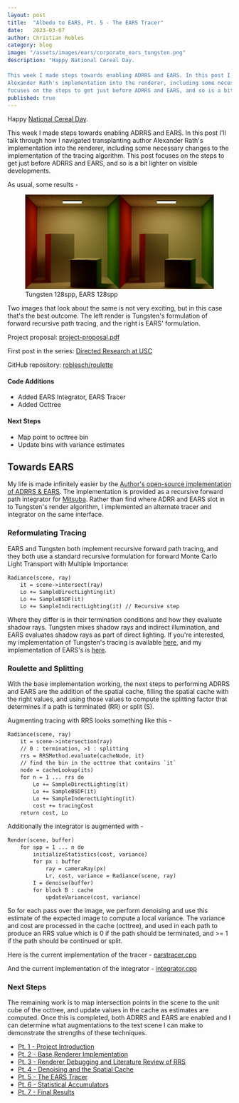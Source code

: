 ```yaml
---
layout: post
title:  "Albedo to EARS, Pt. 5 - The EARS Tracer"
date:   2023-03-07
author: Christian Robles
category: blog
image: "/assets/images/ears/corporate_ears_tungsten.png"
description: "Happy National Cereal Day.

This week I made steps towards enabling ADRRS and EARS. In this post I'll talk through how I navigated transplanting author
Alexander Rath's implementation into the renderer, including some necessary changes to the implementation of the tracing algorithm. This post
focuses on the steps to get just before ADRRS and EARS, and so is a bit lighter on visible developments."
published: true 
---
```


Happy [National Cereal Day](https://www.nationalcerealday.com/).

This week I made steps towards enabling ADRRS and EARS. In this post I'll talk through how I navigated transplanting author
Alexander Rath's implementation into the renderer, including some necessary changes to the implementation of the tracing algorithm. This post
focuses on the steps to get just before ADRRS and EARS, and so is a bit lighter on visible developments.

As usual, some results -

<figure>
    <img src="/assets/images/ears/tungsten128spp-ears128spp.png" />
    <figcaption>Tungsten 128spp, EARS 128spp</figcaption>
</figure>

Two images that look about the same is not very exciting, but in this case that's the best outcome. The left render is Tungsten's formulation of
forward recursive path tracing, and the right is EARS' formulation.

Project proposal: [project-proposal.pdf](/assets/roblesch_project_proposal.pdf)

First post in the series: [Directed Research at USC](https://blog.roblesch.page/blog/2022/11/17/directed-research.html)

GitHub repository: [roblesch/roulette](https://github.com/roblesch/roulette)

#### Code Additions

- Added EARS Integrator, EARS Tracer
- Added Octtree

#### Next Steps

- Map point to octtree bin
- Update bins with variance estimates

## Towards EARS

My life is made infinitely easier by the [Author's open-source implementation of ADRRS & EARS](https://github.com/irath96/ears).
The implementation is provided as a recursive forward path integrator for [Mitsuba](https://github.com/mitsuba-renderer/mitsuba). Rather than
find where ADRR and EARS slot in to Tungsten's render algorithm, I implemented an alternate tracer and integrator on the same interface.

### Reformulating Tracing

EARS and Tungsten both implement recursive forward path tracing, and they both use a standard recursive formulation for forward Monte Carlo Light Transport with Multiple
Importance:

```
Radiance(scene, ray)
    it = scene->intersect(ray)
    Lo += SampleDirectLighting(it)
    Lo += SampleBSDF(it)
    Lo += SampleIndirectLighting(it) // Recursive step
```

Where they differ is in their termination conditions and how they evaluate shadow rays. Tungsten mixes shadow rays and indirect illumination, and EARS evaluates shadow rays
as part of direct lighting. If you're interested, my implementation of Tungsten's tracing is available [here](https://github.com/roblesch/roulette/blob/main/renderer/src/pathtracer.cpp),
and my implementation of EARS's is [here](https://github.com/roblesch/roulette/blob/main/renderer/src/earstracer.cpp).

### Roulette and Splitting

With the base implementation working, the next steps to performing ADRRS and EARS are the addition of the spatial cache, filling the spatial cache with the right values, and using
those values to compute the splitting factor that determines if a path is terminated (RR) or split (S).

Augmenting tracing with RRS looks something like this -

```
Radiance(scene, ray)
    it = scene->intersection(ray)
    // 0 : termination, >1 : splitting
    rrs = RRSMethod.evaluate(cacheNode, it)
    // find the bin in the octtree that contains `it`
    node = cacheLookup(its)
    for n = 1 ... rrs do
        Lo += SampleDirectLighting(it)
        Lo += SampleBSDF(it)
        Lo += SampleInderectLighting(it)
        cost += tracingCost
    return cost, Lo
```

Additionally the integrator is augmented with -

```
Render(scene, buffer)
    for spp = 1 ... n do
        initializeStatistics(cost, variance)
        for px : buffer
            ray = cameraRay(px)
            Lr, cost, variance = Radiance(scene, ray)
        I = denoise(buffer)
        for block B : cache
            updateVariance(cost, variance)
```

So for each pass over the image, we perform denoising and use this estimate of the expected image to compute a local variance.
The variance and cost are processed in the cache (octtree), and used in each path to produce an RRS value which is 0 if the
path should be terminated, and >= 1 if the path should be continued or split.

Here is the current implementation of the tracer - [earstracer.cpp](https://github.com/roblesch/roulette/blob/main/renderer/src/earstracer.cpp)

And the current implementation of the integrator - [integrator.cpp](https://github.com/roblesch/roulette/blob/main/renderer/src/integrator.cpp)

### Next Steps

The remaining work is to map intersection points in the scene to the unit cube of the octtree, and update values in the cache
as estimates are computed. Once this is completed, both ADRRS and EARS are enabled and I can determine what augmentations
to the test scene I can make to demonstrate the strengths of these techniques.

- [Pt. 1 - Project Introduction](https://blog.roblesch.page/blog/2023/01/04/ears-1.html)
- [Pt. 2 - Base Renderer Implementation](https://blog.roblesch.page/blog/2023/01/17/ears-2.html)
- [Pt. 3 - Renderer Debugging and Literature Review of RRS](https://blog.roblesch.page/blog/2023/02/07/ears-3.html)
- [Pt. 4 - Denoising and the Spatial Cache](https://blog.roblesch.page/blog/2023/02/21/ears-4.html)
- [Pt. 5 - The EARS Tracer](https://blog.roblesch.page/blog/2023/03/07/ears-5.html)
- [Pt. 6 - Statistical Accumulators](https://blog.roblesch.page/blog/2023/03/28/ears-6.html)
- [Pt. 7 - Final Results](https://blog.roblesch.page/blog/2023/04/11/ears-7.html)
